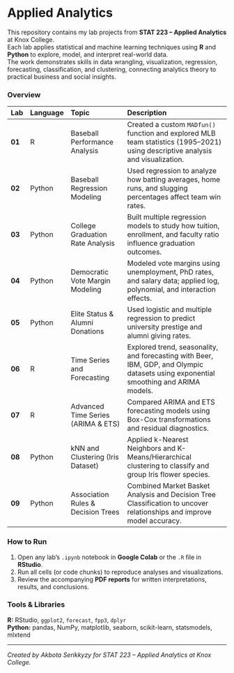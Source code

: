 # Applied Analytics

This repository contains my lab projects from **STAT 223 – Applied Analytics** at Knox College.  
Each lab applies statistical and machine learning techniques using **R** and **Python** to explore, model, and interpret real-world data.  
The work demonstrates skills in data wrangling, visualization, regression, forecasting, classification, and clustering, connecting analytics theory to practical business and social insights.



### Overview
| Lab | Language | Topic | Description |
|:--|:--|:--|:--|
| **01** | R | Baseball Performance Analysis | Created a custom `MADfun()` function and explored MLB team statistics (1995–2021) using descriptive analysis and visualization. |
| **02** | Python | Baseball Regression Modeling | Used regression to analyze how batting averages, home runs, and slugging percentages affect team win rates. |
| **03** | Python | College Graduation Rate Analysis | Built multiple regression models to study how tuition, enrollment, and faculty ratio influence graduation outcomes. |
| **04** | Python | Democratic Vote Margin Modeling | Modeled vote margins using unemployment, PhD rates, and salary data; applied log, polynomial, and interaction effects. |
| **05** | Python | Elite Status & Alumni Donations | Used logistic and multiple regression to predict university prestige and alumni giving rates. |
| **06** | R | Time Series and Forecasting | Explored trend, seasonality, and forecasting with Beer, IBM, GDP, and Olympic datasets using exponential smoothing and ARIMA models. |
| **07** | R | Advanced Time Series (ARIMA & ETS) | Compared ARIMA and ETS forecasting models using Box-Cox transformations and residual diagnostics. |
| **08** | Python | kNN and Clustering (Iris Dataset) | Applied k-Nearest Neighbors and K-Means/Hierarchical clustering to classify and group Iris flower species. |
| **09** | Python | Association Rules & Decision Trees | Combined Market Basket Analysis and Decision Tree Classification to uncover relationships and improve model accuracy. |


### How to Run
1. Open any lab’s `.ipynb` notebook in **Google Colab** or the `.R` file in **RStudio**.  
2. Run all cells (or code chunks) to reproduce analyses and visualizations.  
3. Review the accompanying **PDF reports** for written interpretations, results, and conclusions.


### Tools & Libraries
**R:** RStudio, `ggplot2`, `forecast`, `fpp3`, `dplyr`  
**Python:** pandas, NumPy, matplotlib, seaborn, scikit-learn, statsmodels, mlxtend

---

*Created by Akbota Serikkyzy for STAT 223 – Applied Analytics at Knox College.*
